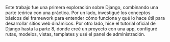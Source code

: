 Este trabajo fue una primera exploración sobre Django, combinando una parte teórica con una práctica. Por un lado, investigué los conceptos básicos del framework para entender cómo funciona y qué lo hace útil para desarrollar sitios web dinámicos. Por otro lado, hice el tutorial oficial de Django hasta la parte 8, donde creé un proyecto con una app, configuré rutas, modelos, vistas, templates y usé el panel de administración.

